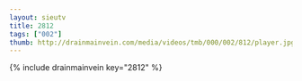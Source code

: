 ```yaml
--- 
layout: sieutv
title: 2812
tags: ["002"]
thumb: http://drainmainvein.com/media/videos/tmb/000/002/812/player.jpg
---
```

{% include drainmainvein key="2812" %} 
